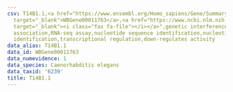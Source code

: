 ```yaml
---
csv: T14B1.1,<a href="https://www.ensembl.org/Homo_sapiens/Gene/Summary?db=core;g=WBGene00011763"
  target="_blank">WBGene00011763</a>,<a href="https://www.ncbi.nlm.nih.gov/pubmed/27496166"
  target="_blank"><i class="fas fa-file"></i></a>",genetic interference,functional
  association,RNA-seq assay,nucleotide sequence identification,nucleotide sequence
  identification,transcriptional regulation,down-regulates activity
data_alias: T14B1.1
data_id: WBGene00011763
data_numevidence: 1
data_species: Caenorhabditis elegans
data_taxid: '6239'
title: T14B1.1
---
```

